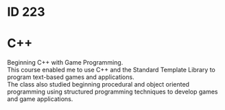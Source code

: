 # ID 223 <br />
# C++ <br />
Beginning C++ with Game Programming. <br />
This course enabled me to use C++ and the Standard Template Library to program text-based games and applications. <br />
The class also studied beginning procedural and object oriented programming using structured programming techniques to develop games and game applications.
